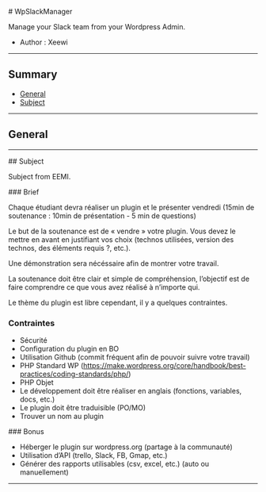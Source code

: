 # WpSlackManager

Manage your Slack team from your Wordpress Admin.

* Author : Xeewi

***

## Summary

* [General](#general)
* [Subject](#subject)

***

## General

***

## Subject

Subject from EEMI.

### Brief

Chaque étudiant devra réaliser un plugin et le présenter vendredi (15min de soutenance : 10min de présentation - 5 min de questions)

Le but de la soutenance est de « vendre » votre plugin. Vous devez le mettre en avant en justifiant vos choix (technos utilisées, version des technos, des éléments requis ?, etc.).

Une démonstration sera nécéssaire afin de montrer votre travail.

La soutenance doit être clair et simple de compréhension, l’objectif est de faire comprendre ce que vous avez réalisé à n’importe qui.

Le thème du plugin est libre cependant, il y a quelques contraintes.

### Contraintes

* Sécurité
* Configuration du plugin en BO
* Utilisation Github (commit fréquent afin de pouvoir suivre votre travail)
* PHP Standard WP (https://make.wordpress.org/core/handbook/best-practices/coding-standards/php/)
* PHP Objet
* Le développement doit être réaliser en anglais (fonctions, variables, docs, etc.)
* Le plugin doit être traduisible (PO/MO)
* Trouver un nom au plugin

### Bonus

* Héberger le plugin sur wordpress.org (partage à la communauté)
* Utilisation d’API (trello, Slack, FB, Gmap, etc.)
* Générer des rapports utilisables (csv, excel, etc.) (auto ou manuellement)

***